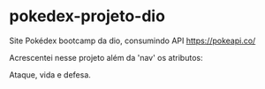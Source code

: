 # pokedex-projeto-dio
Site Pokédex bootcamp da dio, consumindo API https://pokeapi.co/

Acrescentei nesse projeto além da 'nav' os atributos:

Ataque, vida e defesa.
